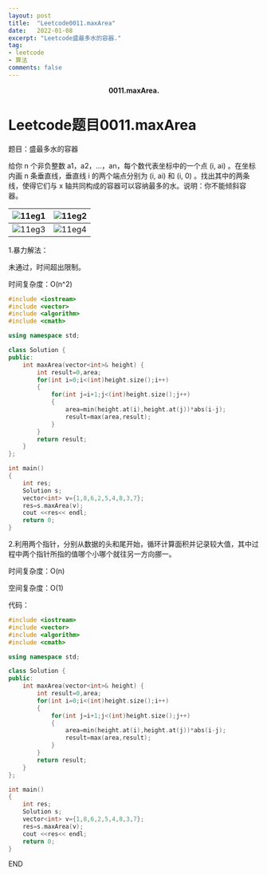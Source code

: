 ```yaml
---
layout: post
title:  "Leetcode0011.maxArea"
date:   2022-01-08
excerpt: "Leetcode盛最多水的容器."
tag:
- leetcode 
- 算法
comments: false
---
```


<center><b>0011.maxArea.</b> </center>

# Leetcode题目0011.maxArea

题目：盛最多水的容器

给你 n 个非负整数 a1，a2，...，an，每个数代表坐标中的一个点 (i, ai) 。在坐标内画 n 条垂直线，垂直线 i 的两个端点分别为 (i, ai) 和 (i, 0) 。找出其中的两条线，使得它们与 x 轴共同构成的容器可以容纳最多的水。说明：你不能倾斜容器。

| ![11eg1](https://gitee.com/llesssssa/imagebed/raw/master/master/202201081347609.png) | ![11eg2](https://gitee.com/llesssssa/imagebed/raw/master/master/202201081347009.png) |
| ------------------------------------------------------------ | ------------------------------------------------------------ |
| ![11eg3](https://gitee.com/llesssssa/imagebed/raw/master/master/202201081347836.png) | ![11eg4](https://gitee.com/llesssssa/imagebed/raw/master/master/202201081348672.png) |

1.暴力解法：

未通过，时间超出限制。

时间复杂度：O(n^2)

```c++
#include <iostream>
#include <vector>
#include <algorithm>
#include <cmath>

using namespace std;

class Solution {
public:
    int maxArea(vector<int>& height) {
        int result=0,area;
        for(int i=0;i<(int)height.size();i++)
        {
            for(int j=i+1;j<(int)height.size();j++)
            {
                area=min(height.at(i),height.at(j))*abs(i-j);
                result=max(area,result);
            }
        }
        return result;
    }
};

int main()
{
    int res;
    Solution s;
    vector<int> v={1,8,6,2,5,4,8,3,7};
    res=s.maxArea(v);
    cout <<res<< endl;
    return 0;
}
```

2.利用两个指针，分别从数据的头和尾开始，循环计算面积并记录较大值，其中过程中两个指针所指的值哪个小哪个就往另一方向挪一。

时间复杂度：O(n)

空间复杂度：O(1)

代码：

```c++
#include <iostream>
#include <vector>
#include <algorithm>
#include <cmath>

using namespace std;

class Solution {
public:
    int maxArea(vector<int>& height) {
        int result=0,area;
        for(int i=0;i<(int)height.size();i++)
        {
            for(int j=i+1;j<(int)height.size();j++)
            {
                area=min(height.at(i),height.at(j))*abs(i-j);
                result=max(area,result);
            }
        }
        return result;
    }
};

int main()
{
    int res;
    Solution s;
    vector<int> v={1,8,6,2,5,4,8,3,7};
    res=s.maxArea(v);
    cout <<res<< endl;
    return 0;
}
```



END